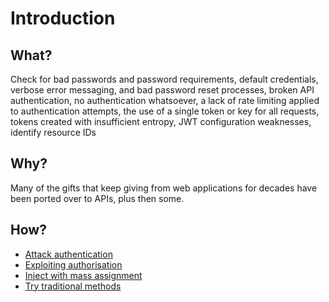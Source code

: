# Introduction

## What?

Check for bad passwords and password requirements, default credentials, verbose error messaging, and bad password 
reset processes, broken API authentication, no authentication whatsoever, a lack of rate limiting applied to 
authentication attempts, the use of a single token or key for all requests, tokens created with insufficient entropy, 
JWT configuration weaknesses, identify resource IDs

## Why?

Many of the gifts that keep giving from web applications for decades have been ported over to APIs, plus then some.

## How?

* [Attack authentication](authentication.md)
* [Exploiting authorisation](authorisation.md)
* [Inject with mass assignment](mass-assignment.md)
* [Try traditional methods](traditional.md)